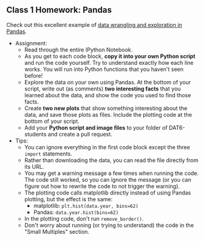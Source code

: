 ## Class 1 Homework: Pandas

Check out this excellent example of [data wrangling and exploration in Pandas](http://nbviewer.ipython.org/github/cs109/content/blob/master/lec_04_wrangling.ipynb).

* Assignment:
    * Read through the entire IPython Notebook.
    * As you get to each code block, **copy it into your own Python script** and run the code yourself. Try to understand exactly how each line works. You will run into Python functions that you haven't seen before!
    * Explore the data on your own using Pandas. At the bottom of your script, write out (as comments) **two interesting facts** that you learned about the data, and show the code you used to find those facts.
    * Create **two new plots** that show something interesting about the data, and save those plots as files. Include the plotting code at the bottom of your script.
    * Add your **Python script and image files** to your folder of DAT6-students and create a pull request.
* Tips:
    * You can ignore everything in the first code block except the three `import` statements.
    * Rather than downloading the data, you can read the file directly from its URL.
    * You may get a warning message a few times when running the code. The code still worked, so you can ignore the message (or you can figure out how to rewrite the code to not trigger the warning).
    * The plotting code calls matplotlib directly instead of using Pandas plotting, but the effect is the same:
        * matplotlib: `plt.hist(data.year, bins=62)`
        * Pandas: `data.year.hist(bins=62)`
    * In the plotting code, don't run `remove_border()`.
    * Don't worry about running (or trying to understand) the code in the "Small Multiples" section.